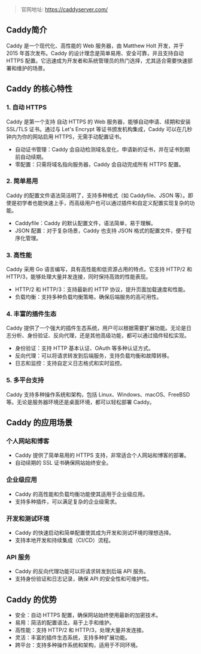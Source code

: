 > 官网地址: https://caddyserver.com/
## Caddy简介
Caddy 是一个现代化、高性能的 Web 服务器，由 Matthew Holt 开发，并于 2015 年首次发布。Caddy 的设计理念是简单易用、安全可靠，并且支持自动 HTTPS 配置。它迅速成为开发者和系统管理员的热门选择，尤其适合需要快速部署和维护的场景。
## Caddy 的核心特性
### 1. 自动 HTTPS
Caddy 是第一个支持 自动 HTTPS 的 Web 服务器，能够自动申请、续期和安装 SSL/TLS 证书。通过与 Let's Encrypt 等证书颁发机构集成，Caddy 可以在几秒钟内为你的网站启用 HTTPS，无需手动配置证书。
- 自动证书管理：Caddy 会自动检测域名变化，申请新的证书，并在证书到期前自动续期。
- 零配置：只需将域名指向服务器，Caddy 会自动完成所有 HTTPS 配置。
### 2. 简单易用
Caddy 的配置文件语法简洁明了，支持多种格式（如 Caddyfile、JSON 等）。即使是初学者也能快速上手，而高级用户也可以通过插件和自定义配置实现复杂的功能。
- Caddyfile：Caddy 的默认配置文件，语法简单，易于理解。
- JSON 配置：对于复杂场景，Caddy 也支持 JSON 格式的配置文件，便于程序化管理。
### 3. 高性能
Caddy 采用 Go 语言编写，具有高性能和低资源占用的特点。它支持 HTTP/2 和 HTTP/3，能够处理大量并发连接，同时保持高效的性能表现。
- HTTP/2 和 HTTP/3：支持最新的 HTTP 协议，提升页面加载速度和性能。
- 负载均衡：支持多种负载均衡策略，确保后端服务的高可用性。
### 4. 丰富的插件生态
Caddy 提供了一个强大的插件生态系统，用户可以根据需要扩展功能。无论是日志分析、身份验证、反向代理，还是其他高级功能，都可以通过插件轻松实现。
- 身份验证：支持 HTTP 基本认证、OAuth 等多种认证方式。
- 反向代理：可以将请求转发到后端服务，支持负载均衡和故障转移。
- 日志和监控：支持自定义日志格式和实时监控。
### 5. 多平台支持
Caddy 支持多种操作系统和架构，包括 Linux、Windows、macOS、FreeBSD 等。无论是服务器环境还是桌面环境，都可以轻松部署 Caddy。
## Caddy 的应用场景
### 个人网站和博客
- Caddy 提供了简单易用的 HTTPS 支持，非常适合个人网站和博客的部署。
- 自动续期的 SSL 证书确保网站始终安全。
### 企业级应用
- Caddy 的高性能和负载均衡功能使其适用于企业级应用。
- 支持多种插件，可以满足复杂的企业级需求。
### 开发和测试环境
- Caddy 的快速启动和简单配置使其成为开发和测试环境的理想选择。
- 支持本地开发和持续集成（CI/CD）流程。
### API 服务
- Caddy 的反向代理功能可以将请求转发到后端 API 服务。
- 支持身份验证和日志记录，确保 API 的安全性和可维护性。
## Caddy 的优势
- 安全：自动 HTTPS 配置，确保网站始终使用最新的加密技术。
- 易用：简洁的配置语法，易于上手和维护。
- 高性能：支持 HTTP/2 和 HTTP/3，处理大量并发连接。
- 灵活：丰富的插件生态系统，支持多种扩展功能。
- 跨平台：支持多种操作系统和架构，适用于不同环境。